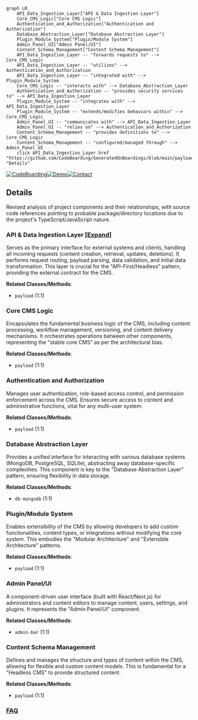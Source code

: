 ```mermaid
graph LR
    API_Data_Ingestion_Layer["API & Data Ingestion Layer"]
    Core_CMS_Logic["Core CMS Logic"]
    Authentication_and_Authorization["Authentication and Authorization"]
    Database_Abstraction_Layer["Database Abstraction Layer"]
    Plugin_Module_System["Plugin/Module System"]
    Admin_Panel_UI["Admin Panel/UI"]
    Content_Schema_Management["Content Schema Management"]
    API_Data_Ingestion_Layer -- "forwards requests to" --> Core_CMS_Logic
    API_Data_Ingestion_Layer -- "utilizes" --> Authentication_and_Authorization
    API_Data_Ingestion_Layer -- "integrated with" --> Plugin_Module_System
    Core_CMS_Logic -- "interacts with" --> Database_Abstraction_Layer
    Authentication_and_Authorization -- "provides security services to" --> API_Data_Ingestion_Layer
    Plugin_Module_System -- "integrates with" --> API_Data_Ingestion_Layer
    Plugin_Module_System -- "extends/modifies behaviors within" --> Core_CMS_Logic
    Admin_Panel_UI -- "communicates with" --> API_Data_Ingestion_Layer
    Admin_Panel_UI -- "relies on" --> Authentication_and_Authorization
    Content_Schema_Management -- "provides definitions to" --> Core_CMS_Logic
    Content_Schema_Management -- "configured/managed through" --> Admin_Panel_UI
    click API_Data_Ingestion_Layer href "https://github.com/CodeBoarding/GeneratedOnBoardings/blob/main/payload/API_Data_Ingestion_Layer.md" "Details"
```

[![CodeBoarding](https://img.shields.io/badge/Generated%20by-CodeBoarding-9cf?style=flat-square)](https://github.com/CodeBoarding/GeneratedOnBoardings)[![Demo](https://img.shields.io/badge/Try%20our-Demo-blue?style=flat-square)](https://www.codeboarding.org/demo)[![Contact](https://img.shields.io/badge/Contact%20us%20-%20contact@codeboarding.org-lightgrey?style=flat-square)](mailto:contact@codeboarding.org)

## Details

Revised analysis of project components and their relationships, with source code references pointing to probable package/directory locations due to the project's TypeScript/JavaScript nature.

### API & Data Ingestion Layer [[Expand]](./API_Data_Ingestion_Layer.md)
Serves as the primary interface for external systems and clients, handling all incoming requests (content creation, retrieval, updates, deletions). It performs request routing, payload parsing, data validation, and initial data transformation. This layer is crucial for the "API-First/Headless" pattern, providing the external contract for the CMS.


**Related Classes/Methods**:

- `payload` (1:1)


### Core CMS Logic
Encapsulates the fundamental business logic of the CMS, including content processing, workflow management, versioning, and content delivery mechanisms. It orchestrates operations between other components, representing the "stable core CMS" as per the architectural bias.


**Related Classes/Methods**:

- `payload` (1:1)


### Authentication and Authorization
Manages user authentication, role-based access control, and permission enforcement across the CMS. Ensures secure access to content and administrative functions, vital for any multi-user system.


**Related Classes/Methods**:

- `payload` (1:1)


### Database Abstraction Layer
Provides a unified interface for interacting with various database systems (MongoDB, PostgreSQL, SQLite), abstracting away database-specific complexities. This component is key to the "Database Abstraction Layer" pattern, ensuring flexibility in data storage.


**Related Classes/Methods**:

- `db-mongodb` (1:1)


### Plugin/Module System
Enables extensibility of the CMS by allowing developers to add custom functionalities, content types, or integrations without modifying the core system. This embodies the "Modular Architecture" and "Extensible Architecture" patterns.


**Related Classes/Methods**:

- `payload` (1:1)


### Admin Panel/UI
A component-driven user interface (built with React/Next.js) for administrators and content editors to manage content, users, settings, and plugins. It represents the "Admin Panel/UI" component.


**Related Classes/Methods**:

- `admin-bar` (1:1)


### Content Schema Management
Defines and manages the structure and types of content within the CMS, allowing for flexible and custom content models. This is fundamental for a "Headless CMS" to provide structured content.


**Related Classes/Methods**:

- `payload` (1:1)




### [FAQ](https://github.com/CodeBoarding/GeneratedOnBoardings/tree/main?tab=readme-ov-file#faq)